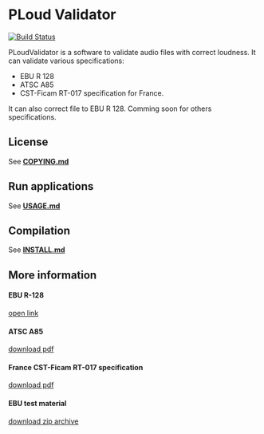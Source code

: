 # PLoud Validator

[![Build Status](https://travis-ci.org/mikrosimage/loudness_validator.svg?branch=develop)](https://travis-ci.org/mikrosimage/loudness_validator)  

PLoudValidator is a software to validate audio files with correct loudness.
It can validate various specifications:

* EBU R 128
* ATSC A85
* CST-Ficam RT-017 specification for France.

It can also correct file to EBU R 128.
Comming soon for others specifications.


## License

See [**COPYING.md**](COPYING.md)

## Run applications

See [**USAGE.md**](USAGE.md)

## Compilation

See [**INSTALL.md**](INSTALL.md)

## More information 

#### EBU R-128  
[open link](http://tech.ebu.ch/loudness)

#### ATSC A85  
[download pdf](www.atsc.org/cms/standards/a_85-2011a.pdf)

#### France CST-Ficam RT-017 specification  
[download pdf](http://www.arpp-pub.org/IMG/pdf/140911_-_Pub_TV_et_intensite_sonore_v-def-2.pdf)

#### EBU test material  
[download zip archive](https://tech.ebu.ch/files/live/sites/tech/files/shared/testmaterial/ebu-loudness-test-setv04.zip)

